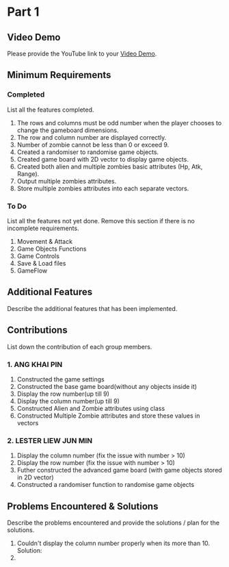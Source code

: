 # Part 1

## Video Demo

Please provide the YouTube link to your [Video Demo](https://youtube.com).

## Minimum Requirements

### Completed

List all the features completed.

1. The rows and columns must be odd number when the player chooses to change the gameboard dimensions.
2. The row and column number are displayed correctly.
3. Number of zombie cannot be less than 0 or exceed 9.
4. Created a randomiser to randomise game objects.
5. Created game board with 2D vector to display game objects.
6. Created both alien and multiple zombies basic attributes (Hp, Atk, Range).
7. Output multiple zombies attributes.
8. Store multiple zombies attributes into each separate vectors.

### To Do

List all the features not yet done. Remove this section if there is no incomplete requirements.

1. Movement & Attack
2. Game Objects Functions
3. Game Controls
4. Save & Load files
5. GameFlow

## Additional Features

Describe the additional features that has been implemented.

## Contributions

List down the contribution of each group members.

### 1. ANG KHAI PIN

1. Constructed the game settings
2. Constructed the base game board(without any objects inside it)
3. Display the row number(up till 9)
4. Display the column number(up till 9)
5. Constructed Alien and Zombie attributes using class
6. Constructed Multiple Zombie attributes and store these values in vectors

### 2. LESTER LIEW JUN MIN

1. Display the column number (fix the issue with number > 10)
2. Display the row number (fix the issue with number > 10)
3. Futher constructed the advanced game board (with game objects stored in 2D vector)
4. Constructed a randomiser function to randomise game objects

## Problems Encountered & Solutions

Describe the problems encountered and provide the solutions / plan for the solutions.
1. Couldn't display the column number properly when its more than 10.
Solution: 
2. 
